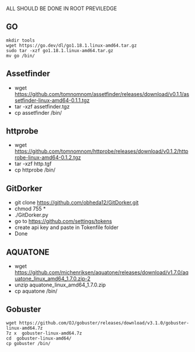ALL SHOULD BE DONE IN ROOT PREVILEDGE

## GO
```
mkdir tools
wget https://go.dev/dl/go1.18.1.linux-amd64.tar.gz
sudo tar -xzf go1.18.1.linux-amd64.tar.gz
mv go /bin/ 
```
## Assetfinder

- wget https://github.com/tomnomnom/assetfinder/releases/download/v0.1.1/assetfinder-linux-amd64-0.1.1.tgz
- tar -xzf assetfinder.tgz
- cp assetfinder /bin/

## httprobe

- wget https://github.com/tomnomnom/httprobe/releases/download/v0.1.2/httprobe-linux-amd64-0.1.2.tgz
- tar -xzf http.tgf
- cp httprobe /bin/   

## GitDorker 

- git clone https://github.com/obheda12/GitDorker.git
- chmod 755 * 
- ./GitDorker.py
- go to https://github.com/settings/tokens
- create api key and paste in Tokenfile folder
- Done

## AQUATONE

- wget https://github.com/michenriksen/aquatone/releases/download/v1.7.0/aquatone_linux_amd64_1.7.0.zip-2 
-  unzip aquatone_linux_amd64_1.7.0.zip 
-  cp aquatone /bin/    

## Gobuster 

```
wget https://github.com/OJ/gobuster/releases/download/v3.1.0/gobuster-linux-amd64.7z
7z x  gobuster-linux-amd64.7z
cd  gobuster-linux-amd64/
cp gobuster /bin/
```
                            









